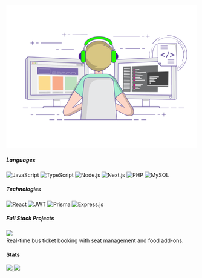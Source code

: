 [![](coder.gif)](https://github.com/Moontaz)

##### Languages

![JavaScript](https://img.shields.io/badge/-JavaScript-000?logo=JavaScript)
![TypeScript](https://img.shields.io/badge/-TypeScript-000?logo=TypeScript)
![Node.js](https://img.shields.io/badge/-Node.js-000?logo=Node.js)
![Next.js](https://img.shields.io/badge/-Next.js-000?logo=Next.js)
![PHP](https://img.shields.io/badge/-PHP-000?logo=PHP)
![MySQL](https://img.shields.io/badge/-MySQL-000?logo=MySQL)

##### Technologies

![React](https://img.shields.io/badge/-React-000?&logo=React)
![JWT](https://img.shields.io/badge/-JWT-000?logo=json-web-tokens)
![Prisma](https://img.shields.io/badge/-Prisma-000?logo=Prisma)
![Express.js](https://img.shields.io/badge/-Express.js-000?logo=express)

##### Full Stack Projects

[![](https://img.shields.io/badge/-🚍%20Luxe%20Travel-000)](https://github.com/Moontaz/LuxeTravel-v1.0.0)  
Real-time bus ticket booking with seat management and food add-ons.

#### Stats

<a href="https://github.com/Moontaz">
  <img height="137px" src="https://github-readme-stats.vercel.app/api?username=Moontaz&hide_title=true&hide_border=true&show_icons=true&include_all_commits=true&count_private=true&line_height=21&theme=radical" />
  <img height="137px" src="https://github-readme-stats.vercel.app/api/top-langs/?username=Moontaz&hide=html&hide_title=true&hide_border=true&layout=compact&langs_count=6&theme=radical" />
</a>
